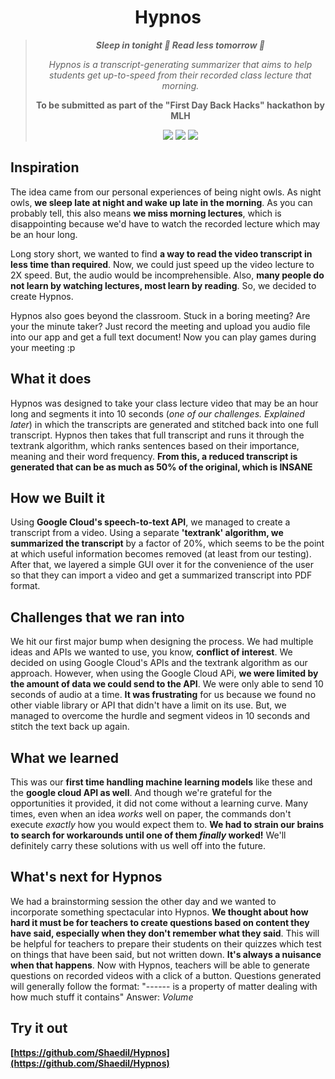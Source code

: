 <div align="center">
	<h1>Hypnos</h1>
	<blockquote>
		<p><i><b>Sleep in tonight 🌙 Read less tomorrow 🔆 </i></b></p>
		<p><i>Hypnos is a transcript-generating summarizer that aims to help students get up-to-speed from their recorded class lecture that morning.</i></p>
		<p><b>To be submitted as part of the "First Day Back Hacks" hackathon by MLH</b></p>
	<img src="https://img.shields.io/badge/License-MIT-green?style=for-the-badge">
	<img src="https://img.shields.io/badge/Made%20with-python-blue?style=for-the-badge">
	<img src="https://img.shields.io/badge/Made%20with-Google%20Cloud-orange?style=for-the-badge">
	</blockquote>
</div>

## Inspiration

The idea came from our personal experiences of being night owls. As night owls, **we sleep late at night and wake up late in the morning**. As you can probably tell, this also means **we miss morning lectures**, which is disappointing because we'd have to watch the recorded lecture which may be an hour long.

Long story short, we wanted to find **a way to read the video transcript in less time than required**. Now, we could just speed up the video lecture to 2X speed. But, the audio would be incomprehensible. Also, **many people do not learn by watching lectures, most learn by reading**. So, we decided to create Hypnos.

Hypnos also goes beyond the classroom. Stuck in a boring meeting? Are your the minute taker? Just record the meeting and upload you audio file into our app and get a full text document! Now you can play games during your meeting :p

## What it does

Hypnos was designed to take your class lecture video that may be an hour long and segments it into 10 seconds (*one of our challenges. Explained later*) in which the transcripts are generated and stitched back into one full transcript. Hypnos then takes that full transcript and runs it through the textrank algorithm, which ranks sentences based on their importance, meaning and their word frequency. **From this, a reduced transcript is generated that can be as much as 50% of the original, which is INSANE**


## How we Built it

Using **Google Cloud's speech-to-text API**, we managed to create a transcript from a video. Using a separate **'textrank' algorithm, we summarized the transcript** by a factor of 20%, which seems to be the point at which useful information becomes removed (at least from our testing). After that, we layered a simple GUI over it for the convenience of the user so that they can import a video and get a summarized transcript into PDF format.

## Challenges that we ran into

We hit our first major bump when designing the process. We had multiple ideas and APIs we wanted to use, you know, **conflict of interest**. We decided on using Google Cloud's APIs and the textrank algorithm as our approach. However, when using the Google Cloud APi, **we were limited by the amount of data we could send to the API**. We were only able to send 10 seconds of audio at a time. **It was frustrating** for us because we found no other viable library or API that didn't have a limit on its use. But, we managed to overcome the hurdle and segment videos in 10 seconds and stitch the text back up again.

## What we learned

This was our **first time handling machine learning models** like these and the **google cloud API as well**. And though we're grateful for the opportunities it provided, it did not come without a learning curve. Many times, even when an idea *works* well on paper, the commands don't execute *exactly* how you would expect them to. **We had to strain our brains to search for workarounds until one of them *finally* worked!** We'll definitely carry these solutions with us well off into the future.

## What's next for Hypnos

We had a brainstorming session the other day and we wanted to incorporate something spectacular into Hypnos. **We thought about how hard it must be for teachers to create questions based on content they have said, especially when they don't remember what they said**. This will be helpful for teachers to prepare their students on their quizzes which test on things that have been said, but not written down. **It's always a nuisance when that happens**. Now with Hypnos, teachers will be able to generate questions on recorded videos with a click of a button. Questions generated will generally follow the format: "------ is a property of matter dealing with how much stuff it contains" Answer: *Volume*

## Try it out

**[https://github.com/Shaedil/Hypnos](https://github.com/Shaedil/Hypnos)**
